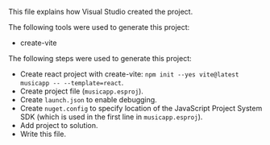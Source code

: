 This file explains how Visual Studio created the project.

The following tools were used to generate this project:
- create-vite

The following steps were used to generate this project:
- Create react project with create-vite: `npm init --yes vite@latest musicapp -- --template=react`.
- Create project file (`musicapp.esproj`).
- Create `launch.json` to enable debugging.
- Create `nuget.config` to specify location of the JavaScript Project System SDK (which is used in the first line in `musicapp.esproj`).
- Add project to solution.
- Write this file.
